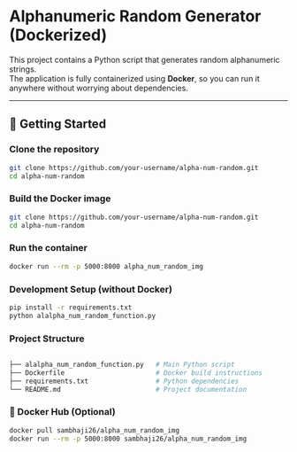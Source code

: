 # Alphanumeric Random Generator (Dockerized)

This project contains a Python script that generates random alphanumeric strings.  
The application is fully containerized using **Docker**, so you can run it anywhere without worrying about dependencies.

---

## 🚀 Getting Started

### Clone the repository
```bash
git clone https://github.com/your-username/alpha-num-random.git
cd alpha-num-random
```

### Build the Docker image
```bash
git clone https://github.com/your-username/alpha-num-random.git
cd alpha-num-random
```

### Run the container
```bash
docker run --rm -p 5000:8000 alpha_num_random_img
```

### Development Setup (without Docker)
```bash
pip install -r requirements.txt
python alalpha_num_random_function.py
```

### Project Structure
```bash

├── alalpha_num_random_function.py   # Main Python script
├── Dockerfile                       # Docker build instructions
├── requirements.txt                 # Python dependencies
└── README.md                        # Project documentation
```

### 🐳 Docker Hub (Optional)
```bash
docker pull sambhaji26/alpha_num_random_img
docker run --rm -p 5000:8000 sambhaji26/alpha_num_random_img
```
